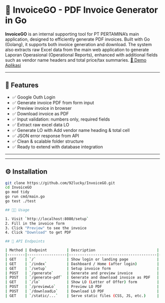 # 🧾 InvoiceGO - PDF Invoice Generator in Go

**InvoiceGO** is an internal supporting tool for PT PERTAMINA’s main application, designed to efficiently generate PDF invoices. Built with Go (Golang), it supports both invoice generation and download. The system also extracts raw Excel data from the main web application to generate Laporan Operasional (Operational Reports), enhanced with additional fields such as vendor name headers and total price/tax summaries. [🎥 Demo Aplikasi](https://youtu.be/ykTQutJ66oA)


---

## 🚀 Features

- ✅ Google Outh Login
- ✅ Generate invoice PDF from form input
- ✅ Preview invoice in browser
- ✅ Download invoice as PDF
- ✅ Input validation: numbers only, required fields
- ✅ Extract raw excel data LO
- ✅ Generate LO with Add vendor name heading & total cell
- ✅ JSON error response from API
- ✅ Clean & scalable folder structure
- ✅ Ready to extend with database integration

---


---

## ⚙️ Installation

```bash
git clone https://github.com/92lucky/InvoiceGO.git
cd InvoiceGO
go mod tidy
go run cmd/main.go
go test ./test

## 🧑‍💻 Usage

1. Visit `http://localhost:8080/setup`
2. Fill in the invoice form
3. Click "Preview" to see the invoice
4. Click "Download" to get PDF

## 📡 API Endpoints

| Method | Endpoint         | Description                            | Auth Required |
|--------|------------------|----------------------------------------|----------------|
| GET    | `/`              | Show login or landing page             | ❌             |
| GET    | `/index`         | Dashboard / Home (after login)         | ✅             |
| GET    | `/setup`         | Setup invoice form                     | ✅             |
| POST   | `/generate`      | Generate and preview invoice           | ✅             |
| POST   | `/generate-pdf`  | Generate and download invoice as PDF   | ✅             |
| GET    | `/lo`            | Show LO (Letter of Offer) form         | ✅             |
| POST   | `/previewLo`     | Preview LO PDF                         | ✅             |
| POST   | `/downloadLo`    | Download LO PDF                        | ✅             |
| GET    | `/static/...`    | Serve static files (CSS, JS, etc.)     | ❌             |








